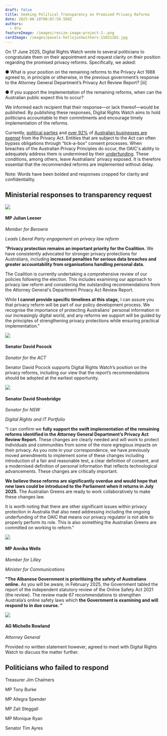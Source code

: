 ```yaml
---
draft: false
title: Seeking Political Transparency on Promised Privacy Reforms
date: 2025-08-18T00:07:59.509Z
authors:
  - drw
featureImage: /images/resize-image-project-1-.png
cardImage: /images/pexels-hellojoshwithers-15831202.jpg
---
```

On 17 June 2025, Digital Rights Watch wrote to several politicians to congratulate them on their appointment and request clarity on their position regarding the promised privacy reforms. Specifically, we asked:

● What is your position on the remaining reforms to the Privacy Act 1988 agreed to, in principle or otherwise, in the previous government’s response to the Attorney General Department’s Privacy Act Review Report? \[iii] 

● If you support the implementation of the remaining reforms, when can the Australian public expect this to occur?

We informed each recipient that their response—or lack thereof—would be published. By publishing these responses, Digital Rights Watch aims to hold politicians accountable to their commitments and encourage timely implementation of the reforms.

Currently, [political parties](https://www.oaic.gov.au/privacy/your-privacy-rights/more-privacy-rights/political-parties-and-elections#:~:text=A%20registered%20political%20party%20is,of%20a%20local%20government%20authority.) and [over 92%](https://www.abs.gov.au/statistics/economy/business-indicators/counts-australian-businesses-including-entries-and-exits/latest-release) of [Australian businesses are exempt](https://www.oaic.gov.au/privacy/privacy-guidance-for-organisations-and-government-agencies/organisations/small-business) from the Privacy Act. Entities that are subject to the Act can often bypass obligations through “tick-a-box” consent processes. When breaches of the Australian Privacy Principles do occur, the OAIC's ability to adequately address them is undermined by their [underfunding](https://australiainstitute.org.au/post/underfunded-accountability-institutions/). These conditions, among others, leave Australians’ privacy exposed. It is therefore essential that the recommended reforms are implemented without delay.

Note: Words have been bolded and responses cropped for clarity and confidentiality.

## Ministerial responses to transparency request

![](/images/julian-leeser.jpg)

#### **MP Julian Leeser**

*Member for Berowra*

*Leads Liberal Party engagement on privacy law reform*

"**Privacy protection remains an important priority for the Coalition.** We have consistently advocated for stronger privacy protections for Australians, including **increased penalties for serious data breaches and greater accountability from organisations handling personal data.**

The Coalition is currently undertaking a comprehensive review of our policies following the election. This includes examining our approach to privacy law reform and considering the outstanding recommendations from the Attorney General's Department Privacy Act Review Report.

While **I cannot provide specific timelines at this stage,** I can assure you that privacy reform will be part of our policy development process. We recognise the importance of protecting Australians' personal information in our increasingly digital world, and any reforms we support will be guided by the principles of strengthening privacy protections while ensuring practical implementation."



![](/images/sen-d-p.jpeg)

#### **Senator David Pocock**

*Senator for the ACT*

Senator David Pocock supports Digital Rights Watch’s position on the privacy reforms, including our view that the report’s recommendations should be adopted at the earliest opportunity.





![](/images/sen-ds.jpeg)

#### **Senator David Shoebridge**

*Senator for NSW*

*Digital Rights and IT Portfolio*

"I can confirm we **fully support the swift implementation of the remaining reforms identified in the Attorney General Department’s Privacy Act Review Report.** These changes are clearly needed and will work to protect individuals and communities from some of the more egregious impacts on their privacy. As you note in your correspondence, we have previously moved amendments to implement some of these changes including introduction of a fair and reasonable test, a clear definition of consent, and a modernised definition of personal information that reflects technological advancements. These changes are critically important.

**We believe these reforms are significantly overdue and would hope that new laws could be introduced to the Parliament when it returns in July 2025.** The Australian Greens are ready to work collaboratively to make these changes law.

It is worth noting that there are other significant issues within privacy protection in Australia that also need addressing including the ongoing underfunding of the OAIC that means our privacy regulator is not able to properly perform its role. This is also something the Australian Greens are committed on working to reform."





![](/images/anika-wells.jpeg)

#### **MP Annika Wells**

*Member for Lilley*

*Minister for Communications*

**"The Albanese Government is prioritising the safety of Australians online.** As you will be aware, in February 2025, the Government tabled the report of the independent statutory review of the Online Safety Act 2021 (the review). The review made 67 recommendations to strengthen Australia’s online safety laws which **the Government is examining and will respond to in due course. "**





![](/images/michelle_rowland.jpg)

#### **AG Michelle Rowland**

*Attorney General*

Provided no written statement however, agreed to meet with Digital Rights Watch to discuss the matter further.



## Politicians who failed to respond

Treasurer Jim Chalmers 

MP Tony Burke

MP Allegra Spender

MP Zali Steggall

MP Monique Ryan

Senator Tim Ayres
